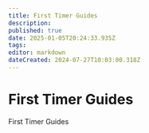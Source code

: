 ```yaml
---
title: First Timer Guides
description: 
published: true
date: 2025-01-05T20:24:33.935Z
tags: 
editor: markdown
dateCreated: 2024-07-27T10:03:00.318Z
---
```


# First Timer Guides
First Timer Guides
